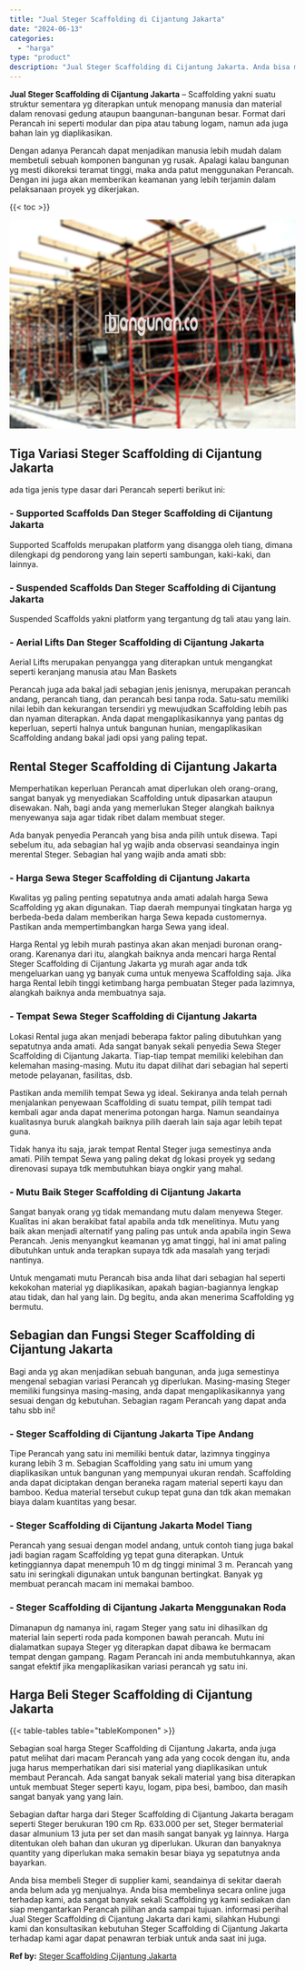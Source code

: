 ```yaml
---
title: "Jual Steger Scaffolding di Cijantung Jakarta"
date: "2024-06-13"
categories: 
  - "harga"
type: "product"
description: "Jual Steger Scaffolding di Cijantung Jakarta. Anda bisa membeli Steger di supplier kami, seandainya di sekitar daerah anda belum ada yg menjualnya. Anda bisa..."
---
```


**Jual Steger Scaffolding di Cijantung Jakarta** – Scaffolding yakni suatu struktur sementara yg diterapkan untuk menopang manusia dan material dalam renovasi gedung ataupun baangunan-bangunan besar. Format dari Perancah ini seperti modular dan pipa atau tabung logam, namun ada juga bahan lain yg diaplikasikan.

Dengan adanya Perancah dapat menjadikan manusia lebih mudah dalam membetuli sebuah komponen bangunan yg rusak. Apalagi kalau bangunan yg mesti dikoreksi teramat tinggi, maka anda patut menggunakan Perancah. Dengan ini juga akan memberikan keamanan yang lebih terjamin dalam pelaksanaan proyek yg dikerjakan.

{{< toc >}}

![Jual Steger Scaffolding di Cijantung Jakarta](/images/sewa-scaffolding-steger-21.png)

## Tiga Variasi Steger Scaffolding di Cijantung Jakarta

ada tiga jenis type dasar dari Perancah seperti berikut ini:

### \- Supported Scaffolds Dan Steger Scaffolding di Cijantung Jakarta

Supported Scaffolds merupakan platform yang disangga oleh tiang, dimana dilengkapi dg pendorong yang lain seperti sambungan, kaki-kaki, dan lainnya.

### \- Suspended Scaffolds Dan Steger Scaffolding di Cijantung Jakarta

Suspended Scaffolds yakni platform yang tergantung dg tali atau yang lain.

### \- Aerial Lifts Dan Steger Scaffolding di Cijantung Jakarta

Aerial Lifts merupakan penyangga yang diterapkan untuk mengangkat seperti keranjang manusia atau Man Baskets

Perancah juga ada bakal jadi sebagian jenis jenisnya, merupakan perancah andang, perancah tiang, dan perancah besi tanpa roda. Satu-satu memiliki nilai lebih dan kekurangan tersendiri yg mewujudkan Scaffolding lebih pas dan nyaman diterapkan. Anda dapat mengaplikasikannya yang pantas dg keperluan, seperti halnya untuk bangunan hunian, mengaplikasikan Scaffolding andang bakal jadi opsi yang paling tepat.

## Rental Steger Scaffolding di Cijantung Jakarta

Memperhatikan keperluan Perancah amat diperlukan oleh orang-orang, sangat banyak yg menyediakan Scaffolding untuk dipasarkan ataupun disewakan. Nah, bagi anda yang memerlukan Steger alangkah baiknya menyewanya saja agar tidak ribet dalam membuat steger.

Ada banyak penyedia Perancah yang bisa anda pilih untuk disewa. Tapi sebelum itu, ada sebagian hal yg wajib anda observasi seandainya ingin merental Steger. Sebagian hal yang wajib anda amati sbb:

### \- Harga Sewa Steger Scaffolding di Cijantung Jakarta

Kwalitas yg paling penting sepatutnya anda amati adalah harga Sewa Scaffolding yg akan digunakan. Tiap daerah mempunyai tingkatan harga yg berbeda-beda dalam memberikan harga Sewa kepada customernya. Pastikan anda mempertimbangkan harga Sewa yang ideal.

Harga Rental yg lebih murah pastinya akan akan menjadi buronan orang-orang. Karenanya dari itu, alangkah baiknya anda mencari harga Rental Steger Scaffolding di Cijantung Jakarta yg murah agar anda tdk mengeluarkan uang yg banyak cuma untuk menyewa Scaffolding saja. Jika harga Rental lebih tinggi ketimbang harga pembuatan Steger pada lazimnya, alangkah baiknya anda membuatnya saja.

### \- Tempat Sewa Steger Scaffolding di Cijantung Jakarta

Lokasi Rental juga akan menjadi beberapa faktor paling dibutuhkan yang sepatutnya anda amati. Ada sangat banyak sekali penyedia Sewa Steger Scaffolding di Cijantung Jakarta. Tiap-tiap tempat memiliki kelebihan dan kelemahan masing-masing. Mutu itu dapat dilihat dari sebagian hal seperti metode pelayanan, fasilitas, dsb.

Pastikan anda memilih tempat Sewa yg ideal. Sekiranya anda telah pernah menjalankan penyewaan Scaffolding di suatu tempat, pilih tempat tadi kembali agar anda dapat menerima potongan harga. Namun seandainya kualitasnya buruk alangkah baiknya pilih daerah lain saja agar lebih tepat guna.

Tidak hanya itu saja, jarak tempat Rental Steger juga semestinya anda amati. Pilih tempat Sewa yang paling dekat dg lokasi proyek yg sedang direnovasi supaya tdk membutuhkan biaya ongkir yang mahal.

### \- Mutu Baik Steger Scaffolding di Cijantung Jakarta

Sangat banyak orang yg tidak memandang mutu dalam menyewa Steger. Kualitas ini akan berakibat fatal apabila anda tdk menelitinya. Mutu yang baik akan menjadi alternatif yang paling pas untuk anda apabila ingin Sewa Perancah. Jenis menyangkut keamanan yg amat tinggi, hal ini amat paling dibutuhkan untuk anda terapkan supaya tdk ada masalah yang terjadi nantinya.

Untuk mengamati mutu Perancah bisa anda lihat dari sebagian hal seperti kekokohan material yg diaplikasikan, apakah bagian-bagiannya lengkap atau tidak, dan hal yang lain. Dg begitu, anda akan menerima Scaffolding yg bermutu.

## Sebagian dan Fungsi Steger Scaffolding di Cijantung Jakarta

Bagi anda yg akan menjadikan sebuah bangunan, anda juga semestinya mengenal sebagian variasi Perancah yg diperlukan. Masing-masing Steger memiliki fungsinya masing-masing, anda dapat mengaplikasikannya yang sesuai dengan dg kebutuhan. Sebagian ragam Perancah yang dapat anda tahu sbb ini!

### \- Steger Scaffolding di Cijantung Jakarta Tipe Andang

Tipe Perancah yang satu ini memiliki bentuk datar, lazimnya tingginya kurang lebih 3 m. Sebagian Scaffolding yang satu ini umum yang diaplikasikan untuk bangunan yang mempunyai ukuran rendah. Scaffolding anda dapat diciptakan dengan beraneka ragam material seperti kayu dan bamboo. Kedua material tersebut cukup tepat guna dan tdk akan memakan biaya dalam kuantitas yang besar.

### \- Steger Scaffolding di Cijantung Jakarta Model Tiang

Perancah yang sesuai dengan model andang, untuk contoh tiang juga bakal jadi bagian ragam Scaffolding yg tepat guna diterapkan. Untuk ketinggiannya dapat menempuh 10 m dg tinggi minimal 3 m. Perancah yang satu ini seringkali digunakan untuk bangunan bertingkat. Banyak yg membuat perancah macam ini memakai bamboo.

### \- Steger Scaffolding di Cijantung Jakarta Menggunakan Roda

Dimanapun dg namanya ini, ragam Steger yang satu ini dihasilkan dg material lain seperti roda pada komponen bawah perancah. Mutu ini dialamatkan supaya Steger yg diterapkan dapat dibawa ke bermacam tempat dengan gampang. Ragam Perancah ini anda membutuhkannya, akan sangat efektif jika mengaplikasikan variasi perancah yg satu ini.

## Harga Beli Steger Scaffolding di Cijantung Jakarta

{{< table-tables table="tableKomponen" >}}

Sebagian soal harga Steger Scaffolding di Cijantung Jakarta, anda juga patut melihat dari macam Perancah yang ada yang cocok dengan itu, anda juga harus memperhatikan dari sisi material yang diaplikasikan untuk membaut Perancah. Ada sangat banyak sekali material yang bisa diterapkan untuk membuat Steger seperti kayu, logam, pipa besi, bamboo, dan masih sangat banyak yang yang lain.

Sebagian daftar harga dari Steger Scaffolding di Cijantung Jakarta beragam seperti Steger berukuran 190 cm Rp. 633.000 per set, Steger bermaterial dasar almunium 13 juta per set dan masih sangat banyak yg lainnya. Harga ditentukan oleh bahan dan ukuran yg diperlukan. Ukuran dan banyaknya quantity yang diperlukan maka semakin besar biaya yg sepatutnya anda bayarkan.

Anda bisa membeli Steger di supplier kami, seandainya di sekitar daerah anda belum ada yg menjualnya. Anda bisa membelinya secara online juga terhadap kami, ada sangat banyak sekali Scaffolding yg kami sediakan dan siap mengantarkan Perancah pilihan anda sampai tujuan. informasi perihal Jual Steger Scaffolding di Cijantung Jakarta dari kami, silahkan Hubungi kami dan konsultasikan kebutuhan Steger Scaffolding di Cijantung Jakarta terhadap kami agar dapat penawran terbiak untuk anda saat ini juga.

**Ref by:** [Steger Scaffolding Cijantung Jakarta](https://id.wikipedia.org/wiki/Steger)
